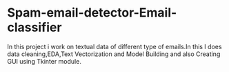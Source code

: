 # Spam-email-detector-Email-classifier
In this project i work on textual data of different type of emails.In this I does data cleaning,EDA,Text Vectorization and Model Building and also Creating GUI using Tkinter module.
